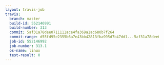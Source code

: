 ```yaml
---
layout: travis-job
travis:
  branch: master
  build-id: 552146991
  build-number: 313
  commit: 5af31a78dee0711111ace4fa369a1ac680b7f264
  commit-range: d55fd95e2355b6a7e43bb42813fba995d7b47dd1...5af31a78dee0711111ace4fa369a1ac680b7f264
  job-id: 552146992
  job-number: 313.1
  os-name: linux
  test-result: 0
---
```

